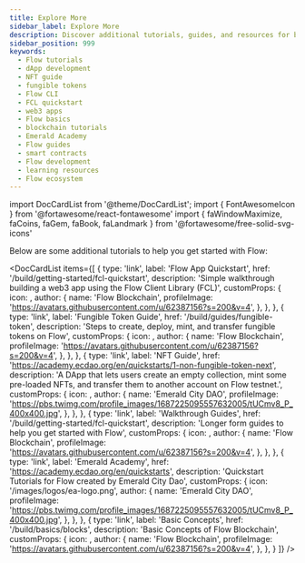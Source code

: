 ```yaml
---
title: Explore More
sidebar_label: Explore More
description: Discover additional tutorials, guides, and resources for building on Flow blockchain. Learn about NFTs, fungible tokens, dApp development, and core blockchain concepts.
sidebar_position: 999
keywords:
  - Flow tutorials
  - dApp development
  - NFT guide
  - fungible tokens
  - Flow CLI
  - FCL quickstart
  - web3 apps
  - Flow basics
  - blockchain tutorials
  - Emerald Academy
  - Flow guides
  - smart contracts
  - Flow development
  - learning resources
  - Flow ecosystem
---
```


import DocCardList from '@theme/DocCardList';
import { FontAwesomeIcon } from '@fortawesome/react-fontawesome'
import { faWindowMaximize, faCoins, faGem, faBook, faLandmark } from '@fortawesome/free-solid-svg-icons'


Below are some additional tutorials to help you get started with Flow:

<DocCardList items={[
  {
    type: 'link',
    label: 'Flow App Quickstart',
    href: '/build/getting-started/fcl-quickstart',
    description: 'Simple walkthrough building a web3 app using the Flow Client Library (FCL)',
    customProps: {
      icon: <FontAwesomeIcon icon={faWindowMaximize} className="h-16" />,
      author: {
        name: 'Flow Blockchain',
        profileImage:
          'https://avatars.githubusercontent.com/u/62387156?s=200&v=4',
      },
    },
  },
  {
    type: 'link',
    label: 'Fungible Token Guide',
    href: '/build/guides/fungible-token',
    description: 'Steps to create, deploy, mint, and transfer fungible tokens on Flow',
    customProps: {
      icon: <FontAwesomeIcon icon={faCoins} className="h-16" />,
      author: {
        name: 'Flow Blockchain',
        profileImage:
          'https://avatars.githubusercontent.com/u/62387156?s=200&v=4',
      },
    },
  },
  {
    type: 'link',
    label: 'NFT Guide',
    href: 'https://academy.ecdao.org/en/quickstarts/1-non-fungible-token-next',
    description: 'A DApp that lets users create an empty collection, mint some pre-loaded NFTs, and transfer them to another account on Flow testnet.',
    customProps: {
      icon: <FontAwesomeIcon icon={faGem} className="h-16" />,
      author: {
        name: 'Emerald City DAO',
        profileImage:
          'https://pbs.twimg.com/profile_images/1687225095557632005/tUCmv8_P_400x400.jpg',
      },
    },
  },
  {
    type: 'link',
    label: 'Walkthrough Guides',
    href: '/build/getting-started/fcl-quickstart',
    description: 'Longer form guides to help you get started with Flow',
    customProps: {
      icon: <FontAwesomeIcon icon={faBook} className="h-16" />,
      author: {
        name: 'Flow Blockchain',
        profileImage:
          'https://avatars.githubusercontent.com/u/62387156?s=200&v=4',
      },
    },
  },
  {
    type: 'link',
    label: 'Emerald Academy',
    href: 'https://academy.ecdao.org/en/quickstarts',
    description: 'Quickstart Tutorials for Flow created by Emerald City Dao',
    customProps: {
      icon: '/images/logos/ea-logo.png',
      author: {
        name: 'Emerald City DAO',
        profileImage:
          'https://pbs.twimg.com/profile_images/1687225095557632005/tUCmv8_P_400x400.jpg',
      },
    },
  },
  {
    type: 'link',
    label: 'Basic Concepts',
    href: '/build/basics/blocks',
    description: 'Basic Concepts of Flow Blockchain',
    customProps: {
      icon: <FontAwesomeIcon icon={faLandmark} className="h-16" />,
      author: {
        name: 'Flow Blockchain',
        profileImage:
          'https://avatars.githubusercontent.com/u/62387156?s=200&v=4',
      },
    },
  }
]} />
